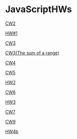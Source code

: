 # JavaScriptHWs

<a href="https://merveyavuz.github.io/JavaScriptHWs/Array%20Demo.html" rel="nofollow">CW2</a>

<a href="https://merveyavuz.github.io/JavaScriptHWs/HW%231.html" rel="nofollow">HW#1</a>

<a href="https://merveyavuz.github.io/JavaScriptHWs/inspector.html" rel="nofollow">CW3</a>

<a href="https://merveyavuz.github.io/JavaScriptHWs/cw3.png" rel="nofollow">CW3(The sum of a range)
  
<a href="https://merveyavuz.github.io/JavaScriptHWs/index2.html" rel="nofollow">CW4</a>

<a href="https://merveyavuz.github.io/JavaScriptHWs/CW5.html" rel="nofollow">CW5</a>

<a href="https://merveyavuz.github.io/JavaScriptHWs/hw2/Database.html" rel="nofollow">HW2</a>

<a href="https://merveyavuz.github.io/JavaScriptHWs/timing.html" rel="nofollow">CW6</a>

<a href="https://merveyavuz.github.io/JavaScriptHWs/animate.html" rel="nofollow">HW3</a>

<a href="https://merveyavuz.github.io/JavaScriptHWs/CW7/index.html" rel="nofollow">CW7</a>

<a href="https://merveyavuz.github.io/JavaScriptHWs/cw9.html" rel="nofollow">CW9</a>

<a href="https://merveyavuz.github.io/JavaScriptHWs/othello.html" rel="nofollow">HW4b</a>
